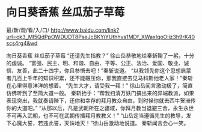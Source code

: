 # 向日葵香蕉 丝瓜茄子草莓

最/新/观/看/入/口/ http://www.baidu.com/link?url=ok3_Ml5QdPpOWDUDT8PseJcBKYiYUthhvs1MDf_XWaxIqoOiiz3h9rK40scs4rg4&wd

向日葵香蕉 丝瓜茄子草莓
 “还请先生指教？”
    徐山岳恭敬地给秦斩鞠了一躬，十分的虔诚。
    “富强、民主、明、和谐、自由、平等、公正、法治、爱国、敬业、诚信、友善，此二十四字，你且参悟去吧！”秦斩说道。
    “以我领先你这个思想启蒙者几百上千年的知识积累，还不能碾压你，那我直接去见马科斯他老人家！”秦斩在心里得意洋洋的想着。
    “先生大才，请受我一拜！”
    徐山岳闻言激动极了，简直仿佛听到了至简大道一般。
    秦斩抬手：“帮我扫清万妖门搞出来的异端教派，如果表现突出，我就奏请陛下，还你和幸存的拜月教众自由，到时候你就去西牛贺洲传你的大道吧。”
    “从那以后，凡是武朝所在之疆域，你拜月教当退避三舍，永生永世不可再入武朝，也不可在武朝传播拜月教教义！”
    “山岳定当遵循先生的教导，发下心魔大誓，若违此誓，天诛地灭！”徐山岳激动地说道。
    秦斩闻言会心一笑。
